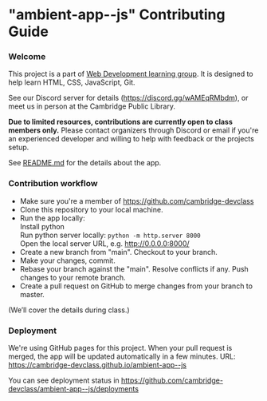# "ambient-app--js" Contributing Guide

### Welcome

This project is a part of [Web Development learning group](https://hattifnatt4r.github.io/sd). It is designed to help learn HTML, CSS, JavaScript, Git.

See our Discord server for details (https://discord.gg/wAMEqRMbdm), or meet us in person at the Cambridge Public Library.

**Due to limited resources, contributions are currently open to class members only.**
Please contact organizers through Discord or email if you're an experienced developer and willing to help with feedback or the projects setup.

See [README.md](https://github.com/cambridge-devclass/ambient-app--js/blob/main/README.md) for the details about the app.


### Contribution workflow

* Make sure you're a member of https://github.com/cambridge-devclass
* Clone this repository to your local machine.
* Run the app locally: <br>
Install python <br>
Run python server locally: `python -m http.server 8000` <br>
Open the local server URL, e.g. http://0.0.0.0:8000/ 
* Create a new branch from "main". Checkout to your branch.
* Make your changes, commit.
* Rebase your branch against the "main". Resolve conflicts if any. Push changes to your remote branch.
* Create a pull request on GitHub to merge changes from your branch to master.

(We’ll cover the details during class.)

### Deployment

We're using GitHub pages for this project.
When your pull request is merged, the app will be updated automatically in a few minutes. URL: https://cambridge-devclass.github.io/ambient-app--js

You can see deployment status in https://github.com/cambridge-devclass/ambient-app--js/deployments
 
